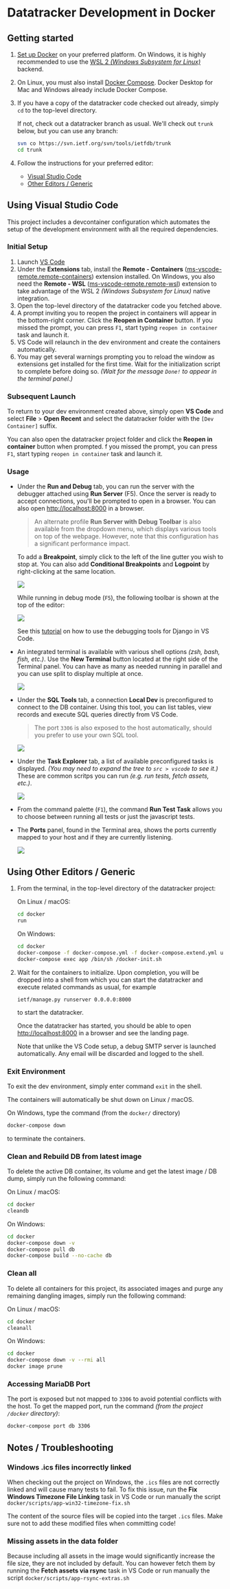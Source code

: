 # Datatracker Development in Docker

## Getting started

1. [Set up Docker](https://docs.docker.com/get-started/) on your preferred platform. On Windows, it is highly recommended to use the [WSL 2 *(Windows Subsystem for Linux)*](https://docs.docker.com/desktop/windows/wsl/) backend.

2. On Linux, you must also install [Docker Compose](https://docs.docker.com/compose/install/). Docker Desktop for Mac and Windows already include Docker Compose.

2. If you have a copy of the datatracker code checked out already, simply `cd`
   to the top-level directory.

   If not, check out a datatracker branch as usual. We'll check out `trunk`
   below, but you can use any branch:

    ```sh
    svn co https://svn.ietf.org/svn/tools/ietfdb/trunk
    cd trunk
    ```

3. Follow the instructions for your preferred editor:
    - [Visual Studio Code](#using-visual-studio-code)
    - [Other Editors / Generic](#using-other-editors--generic)

## Using Visual Studio Code

This project includes a devcontainer configuration which automates the setup of the development environment with all the required dependencies.

### Initial Setup
        
1. Launch [VS Code](https://code.visualstudio.com/)
2. Under the **Extensions** tab, install the **Remote - Containers** ([ms-vscode-remote.remote-containers](https://marketplace.visualstudio.com/items?itemName=ms-vscode-remote.remote-containers)) extension installed. On Windows, you also need the **Remote - WSL** ([ms-vscode-remote.remote-wsl](https://marketplace.visualstudio.com/items?itemName=ms-vscode-remote.remote-wsl)) extension to take advantage of the WSL 2 *(Windows Subsystem for Linux)* native integration.
2. Open the top-level directory of the datatracker code you fetched above.
3. A prompt inviting you to reopen the project in containers will appear in the bottom-right corner. Click the **Reopen in Container** button. If you missed the prompt, you can press `F1`, start typing `reopen in container` task and launch it.
4. VS Code will relaunch in the dev environment and create the containers automatically.
5. You may get several warnings prompting you to reload the window as extensions get installed for the first time. Wait for the initialization script to complete before doing so. *(Wait for the message `Done!` to appear in the terminal panel.)*

### Subsequent Launch

To return to your dev environment created above, simply open **VS Code** and select **File** > **Open Recent** and select the datatracker folder with the `[Dev Container]` suffix.

You can also open the datatracker project folder and click the **Reopen in container** button when prompted. f you missed the prompt, you can press `F1`, start typing `reopen in container` task and launch it.

### Usage

- Under the **Run and Debug** tab, you can run the server with the debugger attached using **Run Server** (F5). Once the server is ready to accept connections, you'll be prompted to open in a browser. You can also open [http://localhost:8000](http://localhost:8000) in a browser.
    
    > An alternate profile **Run Server with Debug Toolbar** is also available from the dropdown menu, which displays various tools 
    on top of the webpage. However, note that this configuration has a significant performance impact.

    To add a **Breakpoint**, simply click to the left of the line gutter you wish to stop at. You can also add **Conditional Breakpoints** and **Logpoint** by right-clicking at the same location.

    ![](assets/vscode-debug-breakpoint.png)

    While running in debug mode (`F5`), the following toolbar is shown at the top of the editor:

    ![](assets/vscode-debug-toolbar.png)

    See this [tutorial](https://code.visualstudio.com/docs/python/tutorial-django#_explore-the-debugger) on how to use the debugging tools for Django in VS Code.

- An integrated terminal is available with various shell options *(zsh, bash, fish, etc.)*. Use the **New Terminal** button located at the right side of the Terminal panel. You can have as many as needed running in parallel and you can use split to display multiple at once.

    ![](assets/vscode-terminal-new.png)

- Under the **SQL Tools** tab, a connection **Local Dev** is preconfigured to connect to the DB container. Using this tool, you can list tables, view records and execute SQL queries directly from VS Code.

    > The port `3306` is also exposed to the host automatically, should you prefer to use your own SQL tool.

    ![](assets/vscode-sqltools.png)

- Under the **Task Explorer** tab, a list of available preconfigured tasks is displayed. *(You may need to expand the tree to `src > vscode` to see it.)* These are common scritps you can run *(e.g. run tests, fetch assets, etc.)*.

    ![](assets/vscode-tasks.png)

- From the command palette (`F1`), the command **Run Test Task** allows you to choose between running all tests or just the javascript tests.

- The **Ports** panel, found in the Terminal area, shows the ports currently mapped to your host and if they are currently listening.

    ![](assets/vscode-ports.png)

## Using Other Editors / Generic

1. From the terminal, in the top-level directory of the datatracker project:

    On Linux / macOS:

    ```sh
    cd docker
    run
    ```

    On Windows:
    ```sh
    cd docker
    docker-compose -f docker-compose.yml -f docker-compose.extend.yml up -d
    docker-compose exec app /bin/sh /docker-init.sh
    ```

2. Wait for the containers to initialize. Upon completion, you will be dropped into a shell from which you can start the datatracker and execute related commands as usual, for example

    ```
    ietf/manage.py runserver 0.0.0.0:8000
    ```

    to start the datatracker.

    Once the datatracker has started, you should be able to open [http://localhost:8000](http://localhost:8000) in a browser and see the landing page.

    Note that unlike the VS Code setup, a debug SMTP server is launched automatically. Any email will be discarded and logged to the shell.

### Exit Environment

To exit the dev environment, simply enter command `exit` in the shell.

The containers will automatically be shut down on Linux / macOS.

On Windows, type the command (from the `docker/` directory)

```sh
docker-compose down
```

to terminate the containers.

### Clean and Rebuild DB from latest image

To delete the active DB container, its volume and get the latest image / DB dump, simply run the following command:

On Linux / macOS:

```sh
cd docker
cleandb
```

On Windows:
```sh
cd docker
docker-compose down -v
docker-compose pull db
docker-compose build --no-cache db
```

### Clean all

To delete all containers for this project, its associated images and purge any remaining dangling images, simply run the following command:

On Linux / macOS:

```sh
cd docker
cleanall
```

On Windows:
```sh
cd docker
docker-compose down -v --rmi all
docker image prune 
```

### Accessing MariaDB Port

The port is exposed but not mapped to `3306` to avoid potential conflicts with the host. To get the mapped port, run the command *(from the project `/docker` directory)*:
```sh
docker-compose port db 3306
```

## Notes / Troubleshooting

### Windows .ics files incorrectly linked

When checking out the project on Windows, the `.ics` files are not correctly linked and will cause many tests to fail. To fix this issue, run the **Fix Windows Timezone File Linking** task in VS Code or run manually the script `docker/scripts/app-win32-timezone-fix.sh`

The content of the source files will be copied into the target `.ics` files. Make sure not to add these modified files when committing code!

### Missing assets in the data folder

Because including all assets in the image would significantly increase the file size, they are not included by default. You can however fetch them by running the **Fetch assets via rsync** task in VS Code or run manually the script `docker/scripts/app-rsync-extras.sh`
